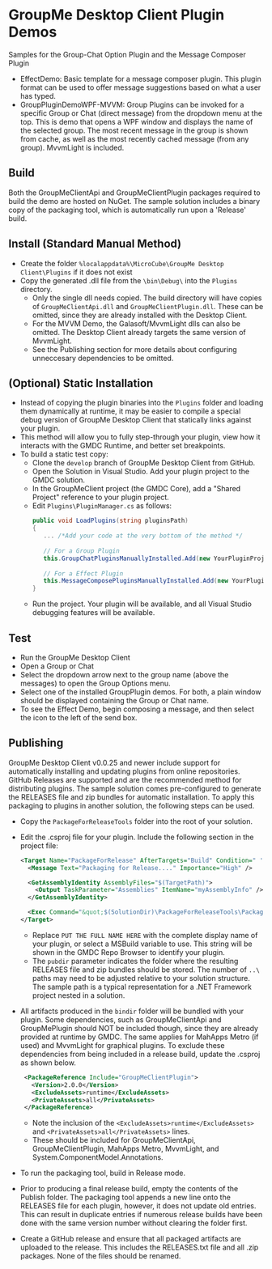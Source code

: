 # GroupMe Desktop Client Plugin Demos
Samples for the Group-Chat Option Plugin and the Message Composer Plugin
- EffectDemo: Basic template for a message composer plugin. This plugin format can be used to offer message suggestions based on what a user has typed.
- GroupPluginDemoWPF-MVVM: Group Plugins can be invoked for a specific Group or Chat (direct message) from the dropdown menu at the top. This is demo that opens a  WPF window and displays the name of the selected group. The most recent message in the group is shown from cache, as well as the most recently cached message (from any group). MvvmLight is included.

## Build
Both the GroupMeClientApi and GroupMeClientPlugin packages required to build the demo are hosted on NuGet.
The sample solution includes a binary copy of the packaging tool, which is automatically run upon a 'Release' build.

## Install (Standard Manual Method)
- Create the folder ```%localappdata%\MicroCube\GroupMe Desktop Client\Plugins``` if it does not exist
- Copy the generated .dll file from the ```\bin\Debug\``` into the ```Plugins``` directory. 
  - Only the single dll needs copied. The build directory will have copies of ```GroupMeClientApi.dll``` and ```GroupMeClientPlugin.dll```. These can be omitted, since they are already installed with the Desktop Client.
  - For the MVVM Demo, the Galasoft/MvvmLight dlls can also be omitted. The Desktop Client already targets the same version of MvvmLight.
  - See the Publishing section for more details about configuring unneccesary dependencies to be omitted.
  
## (Optional) Static Installation
- Instead of copying the plugin binaries into the ```Plugins``` folder and loading them dynamically at runtime, it may be easier to compile a special debug version of GroupMe Desktop Client that statically links against your plugin.
- This method will allow you to fully step-through your plugin, view how it interacts with the GMDC Runtime, and better set breakpoints.
- To build a static test copy:
  - Clone the ```develop``` branch of GroupMe Desktop Client from GitHub.
  - Open the Solution in Visual Studio. Add your plugin project to the GMDC solution.
  - In the GroupMeClient project (the GMDC Core), add a "Shared Project" reference to your plugin project.
  - Edit ```Plugins\PluginManager.cs``` as follows:
	```csharp
	public void LoadPlugins(string pluginsPath)
	{
	   ... /*Add your code at the very bottom of the method */
	   
	   // For a Group Plugin
	   this.GroupChatPluginsManuallyInstalled.Add(new YourPluginProject.YourPlugin()); 
	   
	   // For a Effect Plugin
	   this.MessageComposePluginsManuallyInstalled.Add(new YourPluginProject.YourPlugin()); 
	}
	```
  - Run the project. Your plugin will be available, and all Visual Studio debugging features will be available.
  
## Test
- Run the GroupMe Desktop Client
- Open a Group or Chat
- Select the dropdown arrow next to the group name (above the messages) to open the Group Options menu.
- Select one of the installed GroupPlugin demos. For both, a plain window should be displayed containing the Group or Chat name.
- To see the Effect Demo, begin composing a message, and then select the icon to the left of the send box.

## Publishing
GroupMe Desktop Client v0.0.25 and newer include support for automatically installing and updating plugins from online repositories. GitHub Releases are supported and are the recommended method for distributing plugins.
The sample solution comes pre-configured to generate the RELEASES file and zip bundles for automatic installation. To apply this packaging to plugins in another solution, the following steps can be used.

- Copy the ```PackageForReleaseTools``` folder into the root of your solution. 
- Edit the .csproj file for your plugin. Include the following section in the project file:

   ```xml
   <Target Name="PackageForRelease" AfterTargets="Build" Condition=" '$(Configuration)' == 'Release'">
     <Message Text="Packaging for Release...." Importance="High" />

     <GetAssemblyIdentity AssemblyFiles="$(TargetPath)">
       <Output TaskParameter="Assemblies" ItemName="myAssemblyInfo" />
     </GetAssemblyIdentity>

     <Exec Command="&quot;$(SolutionDir)\PackageForReleaseTools\PackageForRelease.exe&quot; --shortname $(ProjectName) --fullname &quot;PUT THE FULL DISPLAY NAME HERE&quot; --bindir &quot;$(OutDir)\&quot; --pubdir &quot;$(OutDir)\..\..\..\\Publish\\&quot; --version &quot;$([System.Version]::Parse(%(myAssemblyInfo.Version)).ToString(3))&quot;" />
   </Target>
   ```
   
   - Replace ```PUT THE FULL NAME HERE``` with the complete display name of your plugin, or select a MSBuild variable to use. This string will be shown in the GMDC Repo Browser to identify your plugin.
   - The ```pubdir``` parameter indicates the folder where the resulting RELEASES file and zip bundles should be stored. The number of ```..\``` paths may need to be adjusted relative to your solution structure. The sample path is a typical representation for a .NET Framework project nested in a solution.
   
- All artifacts produced in the ```bindir``` folder will be bundled with your plugin. Some dependencies, such as GroupMeClientApi and GroupMePlugin should NOT be included though, since they are already provided at runtime by GMDC. The same applies for MahApps Metro (if used) and MvvmLight for graphical plugins. To exclude these dependencies from being included in a release build, update the .csproj as shown below.
   
   ```xml
	<PackageReference Include="GroupMeClientPlugin">
      <Version>2.0.0</Version>
      <ExcludeAssets>runtime</ExcludeAssets>
      <PrivateAssets>all</PrivateAssets>
    </PackageReference>
   ```
   
   - Note the inclusion of the ```<ExcludeAssets>runtime</ExcludeAssets>``` and ```<PrivateAssets>all</PrivateAssets>``` lines.
   - These should be included for GroupMeClientApi, GroupMeClientPlugin, MahApps Metro, MvvmLight, and System.ComponentModel.Annotations.
- To run the packaging tool, build in Release mode.
- Prior to producing a final release build, empty the contents of the Publish folder. The packaging tool appends a new line onto the RELEASES file for each plugin, however, it does not update old entries. This can result in duplicate entries if numerous release builds have been done with the same version number without clearing the folder first. 
- Create a GitHub release and ensure that all packaged artifacts are uploaded to the release. This includes the RELEASES.txt file and all .zip packages. None of the files should be renamed. 